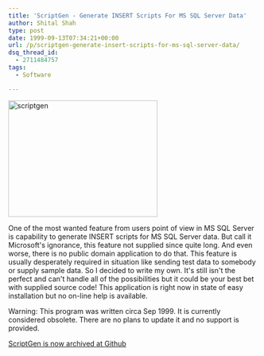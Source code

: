 ```yaml
---
title: 'ScriptGen - Generate INSERT Scripts For MS SQL Server Data'
author: Shital Shah
type: post
date: 1999-09-13T07:34:21+00:00
url: /p/scriptgen-generate-insert-scripts-for-ms-sql-server-data/
dsq_thread_id:
  - 2711484757
tags:
  - Software

---
```

[<img src="/images/posts/2004/12/scriptgen-300x234.jpg" alt="scriptgen" width="300" height="234" class="alignleft size-medium wp-image-901" srcset="http://shitalshah.com/ShitalShahWP/wp-content/uploads/2004/12/scriptgen-300x234.jpg 300w, http://shitalshah.com/ShitalShahWP/wp-content/uploads/2004/12/scriptgen.jpg 594w" sizes="(max-width: 300px) 100vw, 300px" />][1]

One of the most wanted feature from users point of view in MS SQL Server is capability to generate INSERT scripts for MS SQL Server data. But call it Microsoft's ignorance, this feature not supplied since quite long. And even worse, there is no public domain application to do that. This feature is usually desperately required in situation like sending test data to somebody or supply sample data. So I decided to write my own. It's still isn't the perfect and can't handle all of the possibilities but it could be your best bet with supplied source code! This application is right now in state of easy installation but no on-line help is available.

<p class="obsolete">
  Warning: This program was written circa Sep 1999. It is currently considered obsolete. There are no plans to update it and no support is provided.
</p>

[ScriptGen is now archived at Github][2]

<div class="github-widget" data-repo="sytelus/ScriptGen">
</div>

 [1]: /images/posts/2004/12/scriptgen.jpg
 [2]: https://github.com/sytelus/ScriptGen